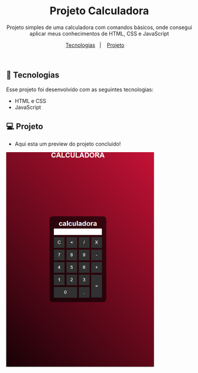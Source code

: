 <h1 align="center"> Projeto Calculadora </h1>

<p align="center">
Projeto simples de uma calculadora com comandos básicos, onde consegui aplicar meus conhecimentos de HTML, CSS e JavaScript 
</p>

<p align="center">
  <a href="#-tecnologias">Tecnologias</a>&nbsp;&nbsp;&nbsp;|&nbsp;&nbsp;&nbsp;
  <a href="#-projeto">Projeto</a>&nbsp;&nbsp;&nbsp;&nbsp;&nbsp;&nbsp;
</p>

<br>


## 🚀 Tecnologias

Esse projeto foi desenvolvido com as seguintes tecnologias:

- HTML e CSS
- JavaScript

## 💻 Projeto


- Aqui esta um preview do projeto concluido!


<img src="./img/calculadora.png" width="400px">


